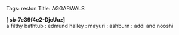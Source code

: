 Tags: reston
Title: AGGARWALS
  
**[ sb-7e39f4e2-DjcUuz]**  
a filthy bathtub : edmund halley : mayuri : ashburn : addi and nooshi